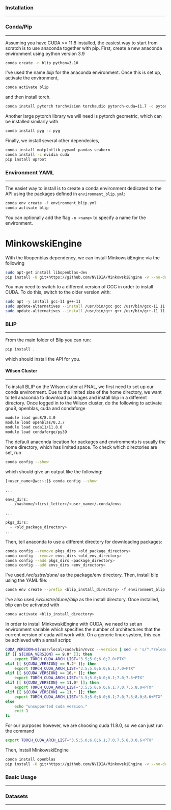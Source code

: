 ### Installation
----------------

### Conda/Pip
-------------
Assuming you have CUDA >= 11.8 installed, the easiest way to start from scratch is to use anaconda together with pip.  First, create a new anaconda environment using python version 3.9
```bash
conda create -n blip python=3.10
```
I've used the name *blip* for the anaconda environment.  Once this is set up, activate the environment,
```bash
conda activate blip
```
and then install torch.
```bash
conda install pytorch torchvision torchaudio pytorch-cuda=11.7 -c pytorch -c nvidia
```
Another large pytorch library we will need is pytorch geometric, which can be installed similarly with
```bash
conda install pyg -c pyg
```
Finally, we install several other dependecies,
```bash
conda install matplotlib pyyaml pandas seaborn
conda install -c nvidia cuda
pip install uproot
```

### Environment YAML
--------------------
The easiet way to install is to create a conda environment dedicated to the API using the packages defined in ``environment_blip.yml``:
```bash
conda env create -f environment_blip.yml
conda activate blip
```
You can optionally add the flag ``-n <name>`` to specify a name for the environment.

# MinkowskiEngine
With the libopenblas dependency, we can install MinkowskiEngine via the following
```bash
sudo apt-get install libopenblas-dev
pip install -U git+https://github.com/NVIDIA/MinkowskiEngine -v --no-deps --install-option="--blas_include_dirs=${CONDA_PREFIX}/include" --install-option="--blas=openblas"
```

You may need to switch to a different version of GCC in order to install CUDA.  To do this, switch to the older version with:
```bash
sudo apt -y install gcc-11 g++-11
sudo update-alternatives --install /usr/bin/gcc gcc /usr/bin/gcc-11 11
sudo update-alternatives --install /usr/bin/g++ g++ /usr/bin/g++-11 11
```

### BLIP
--------
From the main folder of Blip you can run:
```bash
pip install .
```
which should install the API for you.

#### Wilson Cluster
-------------------
To install BLIP on the Wilson cluter at FNAL, we first need to set up our conda environment.  Due to the limited size of the home directory, we want to tell anaconda to download packages and install blip in a different directory.  Once logged in to the Wilson cluster, do the following to activate gnu8, openblas, cuda and condaforge
```bash
module load gnu8/8.3.0
module load openblas/0.3.7
module load cuda11/11.8.0
module load condaforge/py39
```

The default anaconda location for packages and environments is usually the home directory, which has limited space.  To check which directories are set, run
```bash
conda config --show
```
which should give an output like the following:
```bash
[<user_name>@wc:~:]$ conda config --show

...

envs_dirs:
  - /nashome/<first_letter>/<user_name>/.conda/envs

...

pkgs_dirs:
  - <old_package_directory>
...
```

Then, tell anaconda to use a different directory for downloading packages:
```bash
conda config --remove pkgs_dirs <old_package_directory>
conda config --remove envs_dirs <old_env_directory>
conda config --add pkgs_dirs <package_directory>
conda config --add envs_dirs <env_directory>
```
I've used */wclustre/dune/<username>* as the package/env directory.  Then, install blip using the YAML file:
```bash
conda env create --prefix <blip_install_directory> -f environment_blip.yml
```

I've also used */wclustre/dune/<username>/blip* as the install directory.  Once installed, blip can be activated with
```bash
conda activate <blip_install_directory>
```
In order to install MinkowskiEngine with CUDA, we need to set an environment variable which specifies the number of architectures that the current version of cuda will work with.  On a generic linux system, this can be achieved with a small script:
```bash
CUDA_VERSION=$(/usr/local/cuda/bin/nvcc --version | sed -n 's/^.*release \([0-9]\+\.[0-9]\+\).*$/\1/p')
if [[ ${CUDA_VERSION} == 9.0* ]]; then
    export TORCH_CUDA_ARCH_LIST="3.5;5.0;6.0;7.0+PTX"
elif [[ ${CUDA_VERSION} == 9.2* ]]; then
    export TORCH_CUDA_ARCH_LIST="3.5;5.0;6.0;6.1;7.0+PTX"
elif [[ ${CUDA_VERSION} == 10.* ]]; then
    export TORCH_CUDA_ARCH_LIST="3.5;5.0;6.0;6.1;7.0;7.5+PTX"
elif [[ ${CUDA_VERSION} == 11.0* ]]; then
    export TORCH_CUDA_ARCH_LIST="3.5;5.0;6.0;6.1;7.0;7.5;8.0+PTX"
elif [[ ${CUDA_VERSION} == 11.* ]]; then
    export TORCH_CUDA_ARCH_LIST="3.5;5.0;6.0;6.1;7.0;7.5;8.0;8.6+PTX"
else
    echo "unsupported cuda version."
    exit 1
fi
```

For our purposes however, we are choosing cuda 11.8.0, so we can just run the command
```bash
export TORCH_CUDA_ARCH_LIST="3.5;5.0;6.0;6.1;7.0;7.5;8.0;8.6+PTX"
```

Then, install MinkowskiEngine
```bash
conda install openblas
pip install -U git+https://github.com/NVIDIA/MinkowskiEngine -v --no-deps --install-option="--blas_include_dirs=${CONDA_PREFIX}/include" --install-option="--blas=openblas" --install-option="--force_cuda"
```

### Basic Usage
---------------


### Datasets
------------

  <!-- One immediate way of addressing this is to come up with a common format for expressing datasets.  We can do this by imposing a set of constraints on how a dataset should be expressed in memory, which for now is done by creating a compressed numpy file (.npz) with the following minimal set of arrays:

```python

events = np.random.normal(0,1,1000) # random array of values
classes = np.ones((1000,1))
weights = np.ones((1000,1))
class_weights = np.ones((1000,1))

# dictionary containing meta data
event_meta = {
    "who_created":  "none",
    "when_created": "end_of_time",
    "where_created":"the_void",
    "num_events":   len(events), 
    "features":     {"x": 0},
    "classes":      {"y": 0},
    "sample_weights":{"w": 0},
    "class_weights":{"c": 0},
}

np.savez(
    "compressed_file.npz",
    meta=event_meta,
    event_features=features,
    event_classes=classes,
    event_sample_weights=weights,
    event_class_weights=class_weights,
)
```
Here we have a set of arrays containing **features** (events), **classes** (classes), **sample_weights** (weights) and **class_weights** (class_weights), as well as a dictionary **meta** which contains information about who/when/where the dataset was created, as well as the number of events and a set of dictionaries describing the various items in the arrays.  Everything but the **sample_weights** and **class_weights** items are required in the meta dictionary, which will be checked whenever a dataset is loaded from an .npz file. -->